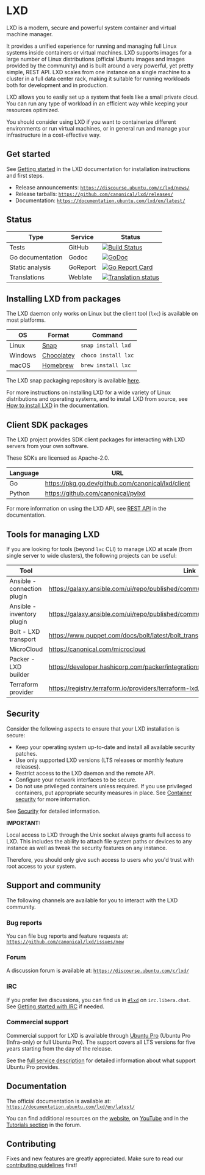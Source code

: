 # LXD

LXD is a modern, secure and powerful system container and virtual machine manager.

<!-- Include start LXD intro -->

It provides a unified experience for running and managing full Linux systems inside containers or virtual machines. LXD supports images for a large number of Linux distributions (official Ubuntu images and images provided by the community) and is built around a very powerful, yet pretty simple, REST API. LXD scales from one instance on a single machine to a cluster in a full data center rack, making it suitable for running workloads both for development and in production.

LXD allows you to easily set up a system that feels like a small private cloud. You can run any type of workload in an efficient way while keeping your resources optimized.

You should consider using LXD if you want to containerize different environments or run virtual machines, or in general run and manage your infrastructure in a cost-effective way.

<!-- Include end LXD intro -->

## Get started

See [Getting started](https://documentation.ubuntu.com/lxd/en/latest/getting_started/) in the LXD documentation for installation instructions and first steps.

- Release announcements: [`https://discourse.ubuntu.com/c/lxd/news/`](https://discourse.ubuntu.com/c/lxd/news/143)
- Release tarballs: [`https://github.com/canonical/lxd/releases/`](https://github.com/canonical/lxd/releases/)
- Documentation: [`https://documentation.ubuntu.com/lxd/en/latest/`](https://documentation.ubuntu.com/lxd/en/latest/)

## Status

Type                | Service               | Status
---                 | ---                   | ---
Tests               | GitHub                | [![Build Status](https://github.com/canonical/lxd/actions/workflows/tests.yml/badge.svg?branch=main)](https://github.com/canonical/lxd/actions?query=event%3Apush+branch%3Amain)
Go documentation    | Godoc                 | [![GoDoc](https://godoc.org/github.com/canonical/lxd/client?status.svg)](https://godoc.org/github.com/canonical/lxd/client)
Static analysis     | GoReport              | [![Go Report Card](https://goreportcard.com/badge/github.com/canonical/lxd)](https://goreportcard.com/report/github.com/canonical/lxd)
Translations        | Weblate               | [![Translation status](https://hosted.weblate.org/widget/lxd/lxd/svg-badge.svg)](https://hosted.weblate.org/projects/lxd/lxd/)

## Installing LXD from packages

The LXD daemon only works on Linux but the client tool (`lxc`) is available on most platforms.

OS                  | Format                                            | Command
---                 | ---                                               | ---
Linux               | [Snap](https://snapcraft.io/lxd)                  | `snap install lxd`
Windows             | [Chocolatey](https://chocolatey.org/packages/lxc) | `choco install lxc`
macOS               | [Homebrew](https://formulae.brew.sh/formula/lxc)  | `brew install lxc`

The LXD snap packaging repository is available [here](https://github.com/canonical/lxd-pkg-snap).

For more instructions on installing LXD for a wide variety of Linux distributions and operating systems, and to install LXD from source, see [How to install LXD](https://documentation.ubuntu.com/lxd/en/latest/installing/) in the documentation.

## Client SDK packages

The LXD project provides SDK client packages for interacting with LXD servers from your own software.

These SDKs are licensed as Apache-2.0.

Language  | URL
---       | ---
Go        | https://pkg.go.dev/github.com/canonical/lxd/client
Python    | https://github.com/canonical/pylxd

For more information on using the LXD API, see [REST API](https://documentation.ubuntu.com/lxd/en/latest/restapi_landing/) in the documentation.

## Tools for managing LXD

If you are looking for tools (beyond `lxc` CLI) to manage LXD at scale (from single server to wide clusters), the following projects can be useful:

Tool                        | Link
---                         | ---
Ansible - connection plugin | https://galaxy.ansible.com/ui/repo/published/community/general/content/connection/lxd/
Ansible - inventory plugin  | https://galaxy.ansible.com/ui/repo/published/community/general/content/inventory/lxd/
Bolt - LXD transport        | https://www.puppet.com/docs/bolt/latest/bolt_transports_reference.html#lxd
MicroCloud                  | https://canonical.com/microcloud
Packer - LXD builder        | https://developer.hashicorp.com/packer/integrations/hashicorp/lxd/latest/components/builder/lxd
Terraform provider          | https://registry.terraform.io/providers/terraform-lxd/lxd

## Security

<!-- Include start security -->

Consider the following aspects to ensure that your LXD installation is secure:

- Keep your operating system up-to-date and install all available security patches.
- Use only supported LXD versions (LTS releases or monthly feature releases).
- Restrict access to the LXD daemon and the remote API.
- Configure your network interfaces to be secure.
- Do not use privileged containers unless required. If you use privileged containers, put appropriate security measures in place.
  <!-- Include end security -->
  See [Container security](https://documentation.ubuntu.com/lxd/en/latest/explanation/security/#container-security) for more information.

See [Security](https://documentation.ubuntu.com/lxd/en/latest/explanation/security/) for detailed information.

**IMPORTANT:**
<!-- Include start security note -->
Local access to LXD through the Unix socket always grants full access to LXD.
This includes the ability to attach file system paths or devices to any instance as well as tweak the security features on any instance.

Therefore, you should only give such access to users who you'd trust with root access to your system.
<!-- Include end security note -->
<!-- Include start support -->

## Support and community

The following channels are available for you to interact with the LXD community.

### Bug reports

You can file bug reports and feature requests at: [`https://github.com/canonical/lxd/issues/new`](https://github.com/canonical/lxd/issues/new)

### Forum

A discussion forum is available at: [`https://discourse.ubuntu.com/c/lxd/`](https://discourse.ubuntu.com/c/lxd/126)

### IRC

If you prefer live discussions, you can find us in [`#lxd`](https://web.libera.chat/#lxd) on `irc.libera.chat`. See [Getting started with IRC](https://discourse.ubuntu.com/t/getting-started-with-irc/37907) if needed.

### Commercial support

Commercial support for LXD is available through [Ubuntu Pro](https://ubuntu.com/support) (Ubuntu Pro (Infra-only) or full Ubuntu Pro).
The support covers all LTS versions for five years starting from the day of the release.

See the [full service description](https://ubuntu.com/legal/ubuntu-pro-description) for detailed information about what support Ubuntu Pro provides.

## Documentation

The official documentation is available at: [`https://documentation.ubuntu.com/lxd/en/latest/`](https://documentation.ubuntu.com/lxd/en/latest/)

You can find additional resources on the [website](https://canonical.com/lxd), on [YouTube](https://www.youtube.com/channel/UCuP6xPt0WTeZu32CkQPpbvA) and in the [Tutorials section](https://discourse.ubuntu.com/c/lxd/tutorials/146) in the forum.

<!-- Include end support -->

## Contributing

Fixes and new features are greatly appreciated. Make sure to read our [contributing guidelines](CONTRIBUTING.md) first!
